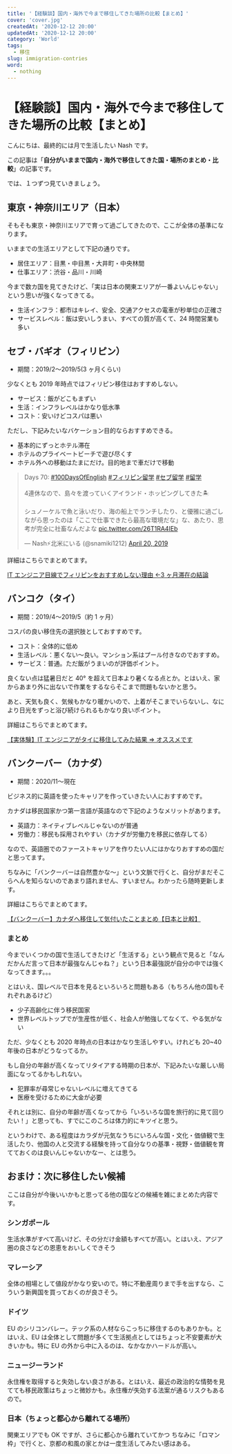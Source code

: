 ```yaml
---
title: '【経験談】国内・海外で今まで移住してきた場所の比較【まとめ】'
cover: 'cover.jpg'
createdAt: '2020-12-12 20:00'
updatedAt: '2020-12-12 20:00'
category: 'World'
tags:
  - 移住
slug: immigration-contries
word:
  - nothing
---
```


# 【経験談】国内・海外で今まで移住してきた場所の比較【まとめ】

こんにちは、最終的には月で生活したい Nash です。

この記事は「**自分がいままで国内・海外で移住してきた国・場所のまとめ・比較**」の記事です。

では、１つずつ見ていきましょう。

## 東京・神奈川エリア（日本）

そもそも東京・神奈川エリアで育って過ごしてきたので、ここが全体の基準になります。

いままでの生活エリアとして下記の通りです。

- 居住エリア：目黒・中目黒・大井町・中央林間
- 仕事エリア：渋谷・品川・川崎

今まで数カ国を見てきたけど、「実は日本の関東エリアが一番よいんじゃない」という思いが強くなってきてる。

- 生活インフラ：都市はキレイ、安全、交通アクセスの電車が秒単位の正確さ
- サービスレベル：飯は安いしうまい、すべての質が高くて、24 時間営業も多い

## セブ・バギオ（フィリピン）

- 期間：2019/2〜2019/5(3 ヶ月くらい)

少なくとも 2019 年時点ではフィリピン移住はおすすめしない。

- サービス：飯がどこもまずい
- 生活：インフラレベルはかなり低水準
- コスト：安いけどコスパは悪い

ただし、下記みたいなバケーション目的ならおすすめできる。

- 基本的にずっとホテル滞在
- ホテルのプライベートビーチで遊び尽くす
- ホテル外への移動はたまにだけ。目的地まで車だけで移動

<!-- Twitter -->
<blockquote class="twitter-tweet"><p lang="ja" dir="ltr">Days 70: <a href="https://twitter.com/hashtag/100DaysOfEnglish?src=hash&amp;ref_src=twsrc%5Etfw">#100DaysOfEnglish</a> <a href="https://twitter.com/hashtag/%E3%83%95%E3%82%A3%E3%83%AA%E3%83%94%E3%83%B3%E7%95%99%E5%AD%A6?src=hash&amp;ref_src=twsrc%5Etfw">#フィリピン留学</a> <a href="https://twitter.com/hashtag/%E3%82%BB%E3%83%96%E7%95%99%E5%AD%A6?src=hash&amp;ref_src=twsrc%5Etfw">#セブ留学</a> <a href="https://twitter.com/hashtag/%E7%95%99%E5%AD%A6?src=hash&amp;ref_src=twsrc%5Etfw">#留学</a><br><br>4連休なので、島々を渡っていくアイランド・ホッピングしてきた🏝<br><br>シュノーケルで魚と泳いだり、海の船上でランチしたり、と優雅に過ごしながら思ったのは「ここで仕事できたら最高な環境だな」な、あたり、思考が完全に社畜なんだよな <a href="https://t.co/26T1RA4IEb">pic.twitter.com/26T1RA4IEb</a></p>&mdash; Nash⚡️北米にいる (@snamiki1212) <a href="https://twitter.com/snamiki1212/status/1119637676875870208?ref_src=twsrc%5Etfw">April 20, 2019</a></blockquote> <script async src="https://platform.twitter.com/widgets.js" charset="utf-8"></script>
<!--  -->

詳細はこちらでまとめてます。

[IT エンジニア目線でフィリピンをおすすめしない理由 ←3 ヶ月滞在の結論](/not-recommend-philippines)

## バンコク（タイ）

- 期間：2019/4〜2019/5（約 1 ヶ月）

コスパの良い移住先の選択肢としておすすめです。

- コスト：全体的に低め
- 生活レベル：悪くない〜良い。マンション系はプール付きなのでおすすめ。
- サービス：普通。ただ飯がうまいのが評価ポイント。

良くない点は猛暑日だと 40° を超えて日本より暑くなる点とか。とはいえ、家からあまり外に出ないで作業をするならそこまで問題もないかと思う。

あと、天気も良く、気候もかなり暖かいので、上着がそこまでいらないし、なにより日光をずっと浴び続けられるもかなり良いポイント。

詳細はこちらでまとめてます。

[【実体験】IT エンジニアがタイに移住してみた結果 ⇒ オススメです](/recommend-thai-to-live-as-engineer)

## バンクーバー（カナダ）

- 期間：2020/11〜現在

ビジネス的に英語を使ったキャリアを作っていきたい人におすすめです。

カナダは移民国家かつ第一言語が英語なので下記のようなメリットがあります。

- 英語力：ネイティブレベルじゃないのが普通
- 労働力：移民も採用されやすい（カナダが労働力を移民に依存してる）

なので、英語圏でのファーストキャリアを作りたい人にはかなりおすすめの国だと思ってます。

ちなみに「バンクーバーは自然豊かな〜」という文脈で行くと、自分がまだそこらへんを知らないのであまり語れません、すいません。わかったら随時更新します。

詳細はこちらでまとめてます。

[【バンクーバー】カナダへ移住して気付いたことまとめ【日本と比較】](/vancouver-vs-japan)

### まとめ

今までいくつかの国で生活してきたけど「生活する」という観点で見ると「なんだかんだ言って日本が最強なんじゃね？」という日本最強説が自分の中では強くなってきます。。。

とはいえ、国レベルで日本を見るといろいろと問題もある（もちろん他の国もそれぞれあるけど）

- 少子高齢化に伴う移民国家
- 世界レベルトップでが生産性が低く、社会人が勉強してなくて、やる気がない

ただ、少なくとも 2020 年時点の日本はかなり生活しやすい。けれども 20~40 年後の日本がどうなってるか。

もし自分の年齢が高くなってリタイアする時期の日本が、下記みたいな厳しい局面になってるかもしれない。

- 犯罪率が尋常じゃないレベルに増えてきてる
- 医療を受けるために大金が必要

それとは別に、自分の年齢が高くなってから「いろいろな国を旅行的に見て回りたい！」と思っても、すでにこのころは体力的にキツイと思う。

というわけで、ある程度はカラダが元気なうちにいろんな国・文化・価値観で生活したり、他国の人と交流する経験を持って自分なりの基準・視野・価値観を育てておくのは良いんじゃないかなー、とは思う。

## おまけ：次に移住したい候補

ここは自分が今後いいかもと思ってる他の国などの候補を雑にまとめた内容です。

### シンガポール

生活水準がすべて高いけど、その分だけ金額もすべてが高い。とはいえ、アジア圏の良さなどの恩恵をおいしくできそう

### マレーシア

全体の相場として値段がかなり安いので。特に不動産周りまで手を出すなら、こういう新興国を買っておくのが良さそう。

### ドイツ

EU のシリコンバレー。テック系の人材ならこっちに移住するのもありかも。とはいえ、EU は全体として問題が多くて生活拠点としてはちょっと不安要素が大きいかも。特に EU の外から中に入るのは、なかなかハードルが高い。

### ニュージーランド

永住権を取得すると失効しない良さがある。とはいえ、最近の政治的な情勢を見てても移民政策はちょっと微妙かも。永住権が失効する法案が通るリスクもあるので。

### 日本（ちょっと都心から離れてる場所）

関東エリアでも OK ですが、さらに都心から離れていてかつ
ちなみに「ロマン枠」で行くと、京都の和風の家とかは一度生活してみたい感はある。
